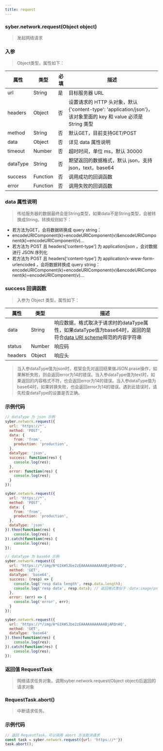 ```yaml
---
title: request
---
```


### syber.network.request(Object object)

> 发起网络请求

### 入参

> Object类型，属性如下：

属性 | 类型 | 必填 | 描述
---|---|---|---
url | String | 是 | 目标服务器 URL
headers | Object | 否 | 设置请求的 HTTP 头对象，默认 {'content-type': 'application/json'}，该对象里面的 key 和 value 必须是 String 类型
method | String | 否 | 默认GET，目前支持GET/POST
data | Object | 否 | 详见 data 属性说明
timeout | Number | 否 | 超时时间，单位 ms，默认 30000
dataType | String | 否 | 期望返回的数据格式，默认 json，支持 json，text，base64
success | Function | 否 | 调用成功的回调函数
error | Function | 否 | 调用失败的回调函数

### data 属性说明

> 传给服务器的数据最终会是String类型，如果data不是String类型，会被转换成String。转换规则如下：

- 若方法为GET，会将数据转换成 query string： 
- encodeURIComponent(k)=encodeURIComponent(v)&encodeURIComponent(k)=encodeURIComponent(v)...
- 若方法为 POST 且 headers['content-type'] 为 application/json ，会对数据进行 JSON 序列化
- 若方法为 POST 且 headers['content-type'] 为 application/x-www-form-urlencoded ，会将数据转换成 query string： encodeURIComponent(k)=encodeURIComponent(v)&encodeURIComponent(k)=encodeURIComponent(v)...

### success 回调函数

> 入参为 Object 类型，属性如下：


属性 | 类型 | 描述
---|---|---
data | String | 响应数据，格式取决于请求时的dataType属性，如果dataType值为base64时，返回的是符合[data URI scheme](https://developer.mozilla.org/en-US/docs/Web/HTTP/Basics_of_HTTP/Data_URIs)规范的内容字符串
status | Number | 响应码
headers | Object | 响应头

> 当入参dataType值为json时，框架会先对返回结果做JSON.prase操作，如果解析失败，则会返回error为14的错误。当入参dataType值为text时，如果返回的内容格式不符，也会返回error为14的错误。当入参dataType值为base64时，如果转换失败，也会返回error为14的错误。遇到此错误时，请先检查dataType的设置是否正确。

### 示例代码

```javascript
// dataType 为 json 示例
syber.network.request({
  url: 'https://*',
  method: 'POST',
  data: {
    from: 'from',
    production: 'production',
  },
  dataType: 'json',
  success: function(res) {
    console.log(res);
  },
  error: function(res) {
    console.log(res);
  }
});

syber.network.request({
  url: 'https://*',
  method: 'POST',
  data: {
    from: 'from',
    production: 'production',
  },
  dataType: 'json'
}).then(function(res) {
    console.log(res);
}).catch(function(res) {
    console.log(res);
});

// dataType 为 base64 示例
syber.network.request({
  url: 'https://*/img/A*G1kWSJbe2zEAAAAAAAAAAABjARQnAQ',
  method: 'GET',
  dataType: 'base64',
  success: (resp) => {
    console.log('resp data length', resp.data.length);
    console.log('resp data', resp.data); // 返回格式类似于：data:image/png;base64,iVBORw0KG...
  },
  error: (err) => {
    console.log('error', err);
  }
});

syber.network.request({
  url: 'https://*/img/A*G1kWSJbe2zEAAAAAAAAAAABjARQnAQ',
  method: 'GET',
  dataType: 'base64'
}).then(function(res) {
    console.log(res);
}).catch(function(res) {
    console.log(res);
});

```

### 返回值 RequestTask

> 网络请求任务对象。调用syber.network.request(Object object)后返回的请求对象

### RequestTask.abort()

> 中断请求任务。

### 示例代码

```javascript
// 返回 RequestTask，可以调用 abort 方法取消请求
const task = syber.network.request({url: 'https://*'})
task.abort();
```

